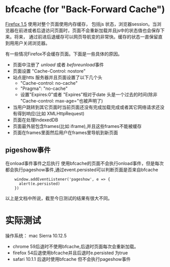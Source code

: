 # bfcache (for "Back-Forward Cache")

[Firefox 1.5](https://developer.mozilla.org/en-US/Firefox/Releases/1.5/Using_Firefox_1.5_caching) 使用对整个页面使用内存缓存， 包括js 状态，浏览器session。当浏览器在前进或者后退访问页面时，页面不会重新加载并且js中的状态值也会保存下来。将来， 通过前进后退缓存可以网页导航变的非常快。缓存的状态一直保留直到用用户关闭浏览器。

有一些情况Firefox不会缓存页面。下面是一些具体的原因。

- 页面中注册了 *unload* 或者 *beforeunload*事件
- 页面设置 "Cache-Control: nostore"
- 站点是htts 服务器并且页面设置了以下几个头
  - "Cache-control: no-cache"
  - "Pragma": "no-cache"
  - 设置"Expires:0"或者 "Expires"相对于date 头是一个过去的时间(除非 "Cache-control: max-age="也被声明了)
- 当用户跳转到其它页面时当前页面还没有完成加载完成或者其它网络请求还没有得到响应(比如 XMLHttpRequest)
- 页面在处理IndexedDB
- 页面最外层包含frames(比如 iframe),并且这些frames不能被缓存
- 页面在frames里面然后用户在frames里导航到新页面

## pigeshow事件
在onload事件事件之后执行 使用bfcache的页面不会执行onload事件，但是每次都会执行pageshow事件,通过event.persisted可以判断页面是否来自bfcache

```
    window.addEventListener('pageshow', e => {
      alert(e.persisted)
    })
```
以上是文档中所说，截至今日测试的结果有很大不同。

# 实际测试
操作系统： mac Sierra 10.12.5
- chrome 59后退时不使用bfcache,后退时页面每次会重新加载。
- firefox 54后退使用bfcache并且后退时e.persisted 为true
- safari 10.1.1 后退时使用bfcache 但不会执行pageshow事件

